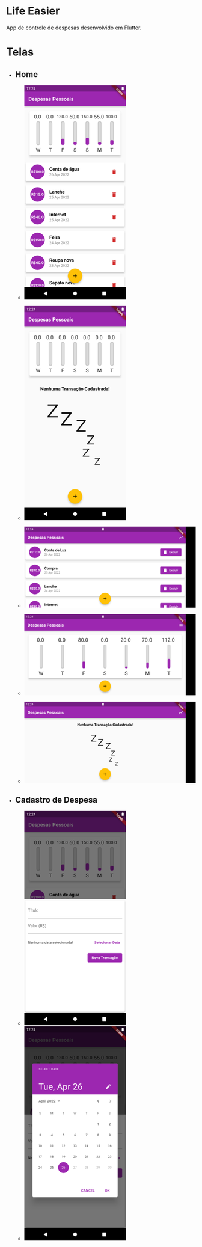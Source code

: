 # Life Easier

App de controle de despesas desenvolvido em Flutter.

# Telas

- ## Home
  - ![Home](./assets/HOME.png)

  - ![Home Off](./assets/HOME-OFF.png)
  
  - ![Home 2](./assets/HOME-2.png)

  - ![Home 3](./assets/HOME3.png)
  
  - ![Home Off](./assets/HOME-OFF2.png)

- ## Cadastro de Despesa
  - ![Cadastro de Despesa](./assets/CADASTRO.png)
  - ![Cadastro de Data](./assets/DATA.png)
